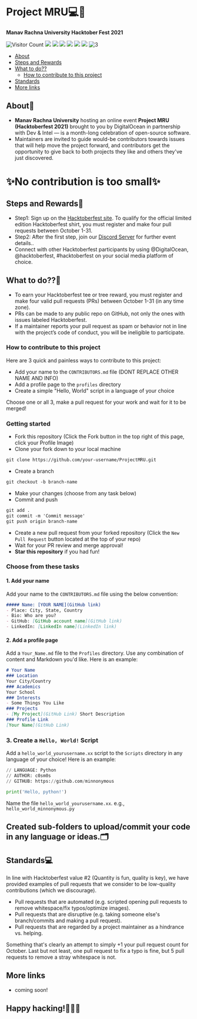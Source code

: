 # Project MRU💻🏡
__Manav Rachna University Hacktober Fest 2021__

![Visitor Count](https://profile-counter.glitch.me/c0sm0void/count.svg)
![](https://badgen.net/badge/icon/awesome?icon=awesome&label)
![](https://badgen.net/badge/icon/git?icon=git&label)
![](https://badgen.net/badge/icon/github?icon=github&label)
![](https://img.shields.io/badge/For-first--timer-green)
![](https://img.shields.io/badge/hacktoberfest-2021-red)
![](https://img.shields.io/badge/Project-MRU-yellowgreen)
![3](https://user-images.githubusercontent.com/38182673/135718182-c4487e20-985b-49da-9b67-57c30e54642d.png)

<!-- toc -->

- [About](#about)
- [Steps and Rewards](#steps-and-rewards)
- [What to do??](#what-to-do)
  * [How to contribute to this project](#how-to-contribute-to-this-project)
- [Standards](#standards)
- [More links](#more-links)

<!-- tocstop -->

## About💬
- __Manav Rachna University__ hosting an online event __Project MRU (Hacktoberfest 2021)__ brought to you by DigitalOcean in partnership with Dev & Intel — is a month-long celebration of open-source software.
- Maintainers are invited to guide would-be contributors towards issues that will help move the project forward, and contributors get the opportunity to give back to both projects they like and others they've just discovered.

# ✨No contribution is too small✨

## Steps and Rewards🎁
- Step1: Sign up on the [Hacktoberfest site](https://hacktoberfest.digitalocean.com). To qualify for the official limited edition Hacktoberfest shirt, you must register and make four pull requests between October 1-31.
- Step2: After the first step, join our [Discord Server](https://discord.gg/NmuJu9eyhs) for further event details..
- Connect with other Hacktoberfest participants by using @DigitalOcean, @hacktoberfest, #hacktoberfest on your social media platform of choice.

## What to do??💪
- To earn your Hacktoberfest tee or tree reward, you must register and make four valid pull requests (PRs) between October 1-31 (in any time zone). 
- PRs can be made to any public repo on GitHub, not only the ones with issues labeled Hacktoberfest. 
- If a maintainer reports your pull request as spam or behavior not in line with the project’s code of conduct, you will be ineligible to participate.

### How to contribute to this project
Here are 3 quick and painless ways to contribute to this project:

* Add your name to the `CONTRIBUTORS.md` file (DONT REPLACE OTHER NAME AND INFO)
* Add a profile page to the `profiles` directory
* Create a simple "Hello, World" script in a language of your choice

Choose one or all 3, make a pull request for your work and wait for it to be merged!

### Getting started
* Fork this repository (Click the Fork button in the top right of this page, click your Profile Image)
* Clone your fork down to your local machine

```markdown
git clone https://github.com/your-username/ProjectMRU.git
```

* Create a branch

```markdown
git checkout -b branch-name
```

* Make your changes (choose from any task below)
* Commit and push

```markdown
git add .
git commit -m 'Commit message'
git push origin branch-name
```

* Create a new pull request from your forked repository (Click the `New Pull Request` button located at the top of your repo)
* Wait for your PR review and merge approval!
* __Star this repository__ if you had fun!

### Choose from these tasks
#### 1. Add your name
Add your name to the `CONTRIBUTORS.md` file using the below convention:

```markdown
##### Name: [YOUR NAME](GitHub link)
- Place: City, State, Country
- Bio: Who are you?
- GitHub: [GitHub account name](GitHub link)
- LinkedIn: [LinkedIn name](LinkedIn link)
```

#### 2. Add a profile page
Add a `Your_Name.md` file to the `Profiles` directory. Use any combination of content and Markdown you'd like. Here is an example:

```markdown
# Your Name
### Location
Your City/Country
### Academics
Your School
### Interests
- Some Things You Like
### Projects
- [My Project](GitHub Link) Short Description
### Profile Link
[Your Name](GitHub Link)
```

### 3. Create a `Hello, World!` Script
Add a `hello_world_yourusername.xx` script to the `Scripts` directory in any language of your choice! Here is an example:

```Python
// LANGUAGE: Python
// AUTHOR: c0sm0s
// GITHUB: https://github.com/minnonymous

print('Hello, python!')
```

Name the file `hello_world_yourusername.xx`. e.g., `hello_world_minnonymous.py`

## Created sub-folders to upload/commit your code in any language or ideas.🗂️

## Standards💻
In line with Hacktoberfest value #2 (Quantity is fun, quality is key), we have provided examples of pull requests that we consider to be low-quality contributions (which we discourage).

- Pull requests that are automated (e.g. scripted opening pull requests to remove whitespace/fix typos/optimize images).
- Pull requests that are disruptive (e.g. taking someone else's branch/commits and making a pull request).
- Pull requests that are regarded by a project maintainer as a hindrance vs. helping.

Something that's clearly an attempt to simply +1 your pull request count for October.
Last but not least, one pull request to fix a typo is fine, but 5 pull requests to remove a stray whitespace is not.

## More links
- coming soon!

## Happy hacking!🐱‍💻👾
